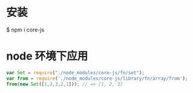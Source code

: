 # 安装
$ npm i core-js
# node 环境下应用
```javascript
var Set = require("./node_modules/core-js/fn/set");
var from = require('./node_modules/core-js/library/fn/array/from');
from(new Set([1,2,3,2,1])); // => [1, 2, 3]
```
